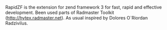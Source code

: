 RapidZF is the extension for zend framework 3 for fast, rapid and effective development.
Been used parts of Radmaster Toolkit (http://hytex.radmaster.net).
As usual inspired by Dolores O\`Riordan Radzivilus.
